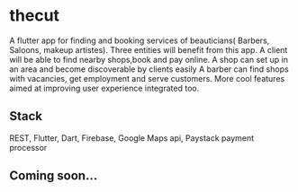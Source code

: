 # thecut

A flutter app for finding and booking services of beauticians( Barbers, Saloons, makeup artistes). Three entities will benefit from this app.
A client will be able to find nearby shops,book and pay online.
A shop can set up in an area and become discoverable by clients easily
A barber can find shops with vacancies, get employment and serve customers.
More cool features aimed at improving user experience integrated too.

## Stack
REST,
Flutter,
Dart,
Firebase,
Google Maps api,
Paystack payment processor

## Coming soon...
